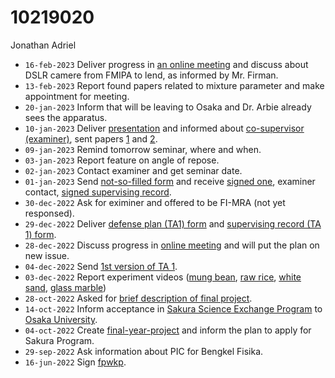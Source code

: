 # 10219020
Jonathan Adriel

+ `16-feb-2023` Deliver progress in [an online meeting](https://itb-ac-id.zoom.us/j/94391817463) and discuss about DSLR camere from FMIPA to lend, as informed by Mr. Firman.
+ `13-feb-2023` Report found papers related to mixture parameter and make appointment for meeting.
+ `20-jan-2023` Inform that will be leaving to Osaka and Dr. Arbie already sees the apparatus.
+ `10-jan-2023` Deliver [presentation](https://www.instagram.com/p/CnN6SSrPiJK) and informed about [co-supervisor (examiner)](https://www.itb.ac.id/staf/profil/muhammad-rizqie-arbie), sent papers [1](https://vixra.org/abs/1508.0126) and [2](http://dx.doi.org/10.1088/1742-6596/739/1/012148).
+ `09-jan-2023` Remind tomorrow seminar, where and when.
+ `03-jan-2023` Report feature on angle of repose.
+ `02-jan-2023` Contact examiner and get seminar date.
+ `01-jan-2023` Send [not-so-filled form](https://osf.io/zhukp) and receive [signed one](https://osf.io/7jasr), examiner contact, [signed supervising record](https://osf.io/ghjvf). 
+ `30-dec-2022` Ask for eximiner and offered to be FI-MRA (not yet responsed).
+ `29-dec-2022` Deliver [defense plan (TA1) form](https://osf.io/8whd7) and [supervising record (TA 1) form](https://osf.io/5cf94).
+ `28-dec-2022` Discuss progress in [online meeting](https://itb-ac-id.zoom.us/j/9508048934) and will put the plan on new issue.
+ `04-dec-2022` Send [1st version of TA 1](https://osf.io/rc5zt).
+ `03-dec-2022` Report experiment videos ([mung bean](https://www.youtube.com/watch?v=cNYVkkOtkEI), [raw rice](https://www.youtube.com/watch?v=PTDED5VJTC0), [white sand](https://www.youtube.com/watch?v=1wWZfNAuolQ), [glass marble](https://www.youtube.com/watch?v=soxOPrHm1S4))
+ `28-oct-2022` Asked for [brief description of final project](https://github.com/JonathanAdriel/final-year-project/issues/1#issuecomment-1294716029).
+ `14-oct-2022` Inform acceptance in [Sakura Science Exchange Program](https://ssp.jst.go.jp/en/) to [Osaka University](https://www.osaka-u.ac.jp/en).
+ `04-oct-2022` Create [final-year-project](https://github.com/JonathanAdriel/final-year-project) and inform the plan to apply for Sakura Program.
+ `29-sep-2022` Ask information about PIC for Bengkel Fisika.
+ `16-jun-2022` Sign [fpwkp](https://osf.io/ab2fy).
